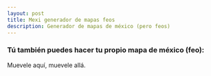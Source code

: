 ```yaml
---
layout: post
title: Mexi generador de mapas feos
description: Generador de mapas de méxico (pero feos)
---
```


### Tú también puedes hacer tu propio mapa de méxico (feo): 



<div id="observablehq-map-b7b285ad" align="center" style="width: auto; margin: 0 auto; box-sizing: border-box;"></div>

Muevele aquí, muevele allá.
<div id="observablehq-viewof-roughness-b7b285ad"></div>
<div id="observablehq-viewof-fillWeight-b7b285ad"></div>
<div id="observablehq-viewof-hachureGap-b7b285ad"></div>
<div id="observablehq-viewof-bowing-b7b285ad"></div>
<script type="module">
import {Runtime, Inspector} from "https://cdn.jsdelivr.net/npm/@observablehq/runtime@4/dist/runtime.js";
import define from "https://api.observablehq.com/d/76d838853470aad8.js?v=3";
new Runtime().module(define, name => {
  if (name === "map") return new Inspector(document.querySelector("#observablehq-map-b7b285ad"));
  if (name === "viewof fillWeight") return new Inspector(document.querySelector("#observablehq-viewof-fillWeight-b7b285ad"));
  if (name === "viewof hachureGap") return new Inspector(document.querySelector("#observablehq-viewof-hachureGap-b7b285ad"));
  if (name === "viewof bowing") return new Inspector(document.querySelector("#observablehq-viewof-bowing-b7b285ad"));
  if (name === "viewof roughness") return new Inspector(document.querySelector("#observablehq-viewof-roughness-b7b285ad"));
});
</script>
